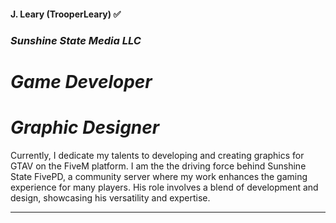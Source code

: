 
#### **J. Leary (TrooperLeary)** ✅
### *Sunshine State Media LLC* 
# *Game Developer*
# *Graphic Designer*

Currently, I dedicate my talents to developing and creating graphics for GTAV on the FiveM platform. I am the the driving force behind Sunshine State FivePD, a community server where my work enhances the gaming experience for many players. His role involves a blend of development and design, showcasing his versatility and expertise.



---

<!---
rsftomb/rsftomb is a ✨ special ✨ repository because its `README.md` (this file) appears on your GitHub profile.
You can click the Preview link to take a look at your changes.
--->
